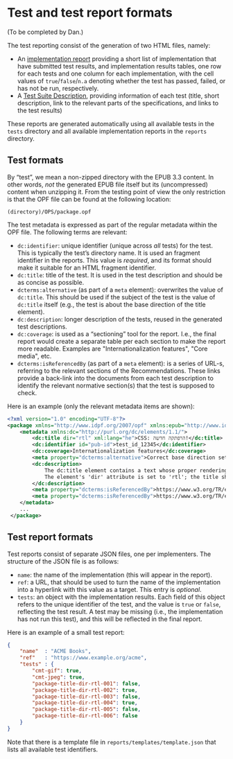 # Test and test report formats

(To be completed by Dan.)


The test reporting consist of the generation of two HTML files, namely:

- An [implementation report](https://iherman.github.io/epub-testing/) providing a short list of implementation that have submitted test results, and implementation results tables, one row for each tests and one column for each implementation, with the cell values of `true`/`false`/`n.a` denoting whether the test has passed, failed, or has not be run, respectively.
- A [Test Suite Description](https://iherman.github.io/epub-testing/tests.html), providing information of each test (title, short description, link to the relevant parts of the specifications, and links to the test results)

These reports are generated automatically using all available tests in the `tests` directory and all available implementation reports in the `reports` directory.

## Test formats

By “test”, we mean a non-zipped directory with the EPUB 3.3 content. In other words, _not_ the generated EPUB file itself but its (uncompressed) content when unzipping it. From the testing point of view the only restriction is that the OPF file can be found at the following location:

```
(directory)/OPS/package.opf
```

The test metadata is expressed as part of the regular metadata within the OPF file. The following terms are relevant:

- `dc:identifier`: unique identifier (unique across _all_ tests) for the test. This is typically the test’s directory name. It is used an fragment identifier in the reports. This value is _required_, and its format should make it suitable for an HTML fragment identifier.
- `dc:title`: title of the test. It is used in the test description and should be as concise as possible.
- `dcterms:alternative` (as part of a `meta` element): overwrites the value of `dc:title`. This should be used if the subject of the test is the value of `dc:title` itself (e.g., the test is about the base direction of the title element). 
- `dc:description`: longer description of the tests, reused in the generated test descriptions.
- `dc:coverage`: is used as a “sectioning” tool for the report. I.e., the final report would create a separate table per each section to make the report more readable. Examples are "Internationalization features", "Core media", etc.
- `dcterms:isReferencedBy` (as part of a `meta` element): is a series of URL-s, referring to the relevant sections of the Recommendations. These links provide a back-link into the documents from each test description to identify the relevant normative section(s) that the test is supposed to check.

Here is an example (only the relevant metadata items are shown):

```xml
<?xml version="1.0" encoding="UTF-8"?>
<package xmlns="http://www.idpf.org/2007/opf" xmlns:epub="http://www.idpf.org/2007/ops" version="3.0" xml:lang="en" unique-identifier="pub-id">
    <metadata xmlns:dc="http://purl.org/dc/elements/1.1/">
        <dc:title dir="rtl" xml:lang="he">CSS: הרפתקה חדשה!</dc:title>
        <dc:identifier id="pub-id">test_id_12345</dc:identifier>
        <dc:coverage>Internationalization features</dc:coverage>
        <meta property="dcterms:alternative">Correct base direction setting on the element</meta>
        <dc:description>
            The dc:title element contains a text whose proper rendering requires bidi control. 
            The element's 'dir' attribute is set to 'rtl'; the title should display correctly.
        </dc:description>
        <meta property="dcterms:isReferencedBy">https://www.w3.org/TR/epub-33/#attrdef-dir</meta>
        <meta property="dcterms:isReferencedBy">https://www.w3.org/TR/epub-rs-33/#sec-pkg-doc-base-dir</meta>
    </metadata>
    ...
 </package>
```

## Test report formats

Test reports consist of separate JSON files, one per implementers. The structure of the JSON file is as follows:

- `name`: the name of the implementation (this will appear in the report). 
- `ref`: a URL, that should be used to turn the name of the implementation into a hyperlink with this value as a target. This entry is _optional_.
- `tests`: an object with the implementation results. Each field of this object refers to the unique identifier of the test, and the value is `true` or `false`, reflecting the test result. A test may be missing (i.e., the implementation has not run this test), and this will be reflected in the final report.

Here is an example of a small test report:

```json
{
    "name"  : "ACME Books",
    "ref"   : "https://www.example.org/acme",
    "tests" : {
        "cmt-gif": true,
        "cmt-jpeg": true,
        "package-title-dir-rtl-001": false,
        "package-title-dir-rtl-002": true,
        "package-title-dir-rtl-003": false,
        "package-title-dir-rtl-004": true,
        "package-title-dir-rtl-005": false,
        "package-title-dir-rtl-006": false
    }
}
```

Note that there is a template file in `reports/templates/template.json` that lists all available test identifiers.







